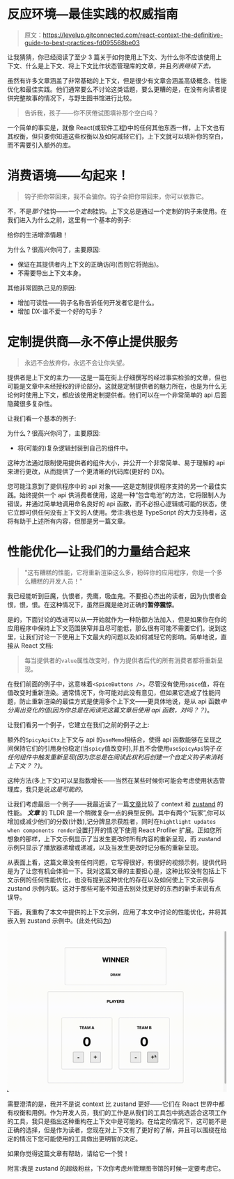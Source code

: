# 反应环境—最佳实践的权威指南

> 原文：<https://levelup.gitconnected.com/react-context-the-definitive-guide-to-best-practices-fd095568be03>

让我猜猜，你已经阅读了至少 3 篇关于如何使用上下文、为什么你不应该使用上下文、什么是上下文、将上下文比作状态管理库的文章，并且*列表继续下去。*

虽然有许多文章涵盖了非常基础的上下文，但是很少有文章会涵盖高级概念、性能优化和最佳实践。他们通常要么不讨论这类话题，要么更糟的是，在没有向读者提供完整故事的情况下，与野生图书馆进行比较。

> 告诉我，孩子——你不厌倦试图填补那个空白吗？

一个简单的事实是，就像 React(或软件工程)中的任何其他东西一样，上下文也有其权衡，但只要你知道这些权衡以及如何减轻它们，上下文就可以填补你的空白，而不需要引入额外的库。

# **消费语境——勾起来！**

> 钩子把你带回来，我不会骗你。钩子会把你带回来，你可以依靠它。

不，不是*那个*挂钩——一个*定制*挂钩。上下文总是通过一个定制的钩子来使用。在我们进入为什么之前，这里有一个基本的例子:

给你的生活增添情趣！

为什么？很高兴你问了，主要原因:

*   保证在其提供者内上下文的正确访问(否则它将抛出)。
*   不需要导出上下文本身。

其他非常固执己见的原因:

*   增加可读性——钩子名称告诉任何开发者它是什么。
*   增加 DX-谁不爱一个好的勾手？

# 定制提供商—永不停止提供服务

> 永远不会放弃你，永远不会让你失望。

提供者是上下文的主力——这是一篇在街上仔细撰写的经过事实检验的文章，但也可能是文章中未经授权的评论部分。这就是定制提供者的魅力所在，也是为什么无论何时使用上下文，都应该使用定制提供者。他们可以在一个非常简单的 api 后面隐藏很多复杂性。

让我们看一个基本的例子:

为什么？很高兴你问了，主要原因:

*   将(可能的)复杂逻辑封装到自己的组件中。

这种方法通过限制使用提供者的组件大小，并公开一个非常简单、易于理解的 api 来进行更改，从而提供了一个更清晰的代码库(更好的 DX)。

您可能注意到了提供程序中的 api 对象——这是定制提供程序支持的另一个最佳实践。始终提供一个 api 供消费者使用，这是一种“包含电池”的方法，它将限制人为错误，并通过简单地调用命名良好的 api 函数，而不必担心逻辑或可能的状态，使它立即可供任何没有上下文的人使用。旁注:我也是 TypeScript 的大力支持者，这将有助于上述所有内容，但那是另一篇文章。

# 性能优化—让我们的力量结合起来

> "这有糟糕的性能，它将重新渲染这么多，粉碎你的应用程序，你是一个多么糟糕的开发人员！"

我已经能听到巨魔，仇恨者，秃鹰，吸血鬼。不要担心杰出的读者，因为仇恨者会恨，恨，恨。在这种情况下，虽然巨魔是绝对正确的**暂停震惊**。

是的，下面讨论的改进可以从一开始就作为一种防御方法加入，但是如果你在你的应用程序中保持上下文范围狭窄并且尽可能低，那么很有可能不需要它们。说到这里，让我们讨论一下使用上下文最大的问题以及如何减轻它的影响。简单地说，直接从 React 文档:

> 每当提供者的`value`属性改变时，作为提供者后代的所有消费者都将重新呈现。

在我们前面的例子中，这意味着`<SpiceButtons />`，尽管没有使用`spice`值，将在值改变时重新渲染。通常情况下，你可能对此没有意见，但如果它造成了性能问题，防止重新渲染的最佳方式是使用多个上下文——更具体地说，是从 api 函数*中分离出变化的值(因为你总是在阅读完这篇文章后使用 api 函数，对吗？？)*。

让我们看另一个例子，它建立在我们之前的例子之上:

额外的`SpicyApiCtx`上下文与 api 的`useMemo`相结合，使得 api 函数能够在呈现之间保持它们的引用身份稳定(当`spicy`值改变时),并且不会使用`useSpicyApi`钩子*在任何组件中触发重新呈现(因为您总是在阅读此权利后创建一个自定义钩子来消耗上下文？？)*。

这种方法(多上下文)可以呈指数增长——当然在某些时候你可能会考虑使用状态管理库，我只是说*这是可能的*。

让我们考虑最后一个例子——我最近读了一篇[文章](https://medium.com/@viraj.vimu/react-context-api-vs-zustand-state-manager-98ca9ac76904)比较了 context 和 [zustand](https://github.com/pmndrs/zustand) 的性能。 ***文章*** 的 TLDR 是一个稍微复杂一点的典型反例。其中有两个“玩家”,你可以增加或减少他们的分数(计数),记分牌显示获胜者，同时在`hightlight updates when components render`设置打开的情况下使用 React Profiler 扩展。正如您所想象的那样，上下文示例显示了当发生更改时所有内容的重新呈现，而 zustand 示例只显示了播放器递增或递减，以及当发生更改时记分板的重新呈现。

从表面上看，这篇文章没有任何问题，它写得很好，有很好的视频示例，提供代码是为了让您有机会体验一下。我对这篇文章的主要担心是，这种比较没有包括上下文示例的任何性能优化，也没有提到这种优化的存在以及如何使上下文示例与 zustand 示例内联。这对于那些可能不知道去别处找更好的东西的新手来说有点误导。

下面，我重构了本文中提供的上下文示例，应用了本文中讨论的性能优化，并将其嵌入到 zustand 示例中。(此处代码[为](https://github.com/cdaz5/ctx-example))

![](img/6bed08195718d44e7ba8e960cb2a5809.png)

需要澄清的是，我并不是说 context 比 zustand 更好——它们在 React 世界中都有权衡和用例。作为开发人员，我们的工作是从我们的工具包中挑选适合这项工作的工具，我只是指出这种重构在上下文中是可能的。在给定的情况下，这可能不是正确的选择，但是作为读者，您现在对上下文有了更好的了解，并且可以围绕在给定的情况下您可能使用的工具做出更明智的决定。

如果你觉得这篇文章有帮助，请给它一个赞！

附言:我是 zustand 的超级粉丝，下次你考虑州管理图书馆的时候一定要考虑它。